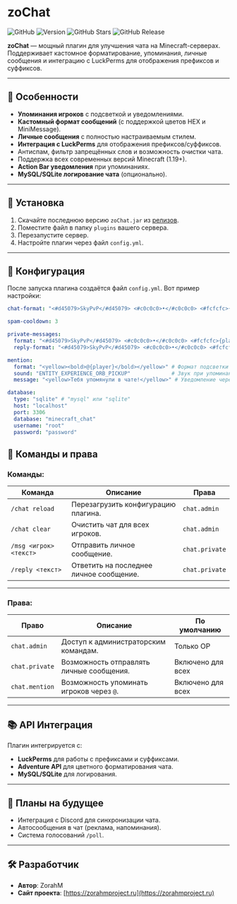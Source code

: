 # **zoChat**
![GitHub](https://img.shields.io/github/license/Zorahm/zoChat) ![Version](https://img.shields.io/badge/version-1.0.2-blue) ![GitHub Stars](https://img.shields.io/github/stars/Zorahm/zoChat?style=social) ![GitHub Release](https://img.shields.io/github/v/release/Zorahm/zoChat)

**zoChat** — мощный плагин для улучшения чата на Minecraft-серверах. Поддерживает кастомное форматирование, упоминания, личные сообщения и интеграцию с LuckPerms для отображения префиксов и суффиксов.

---

## 📜 **Особенности**
- **Упоминания игроков** с подсветкой и уведомлениями.
- **Кастомный формат сообщений** (с поддержкой цветов HEX и MiniMessage).
- **Личные сообщения** с полностью настраиваемым стилем.
- **Интеграция с LuckPerms** для отображения префиксов/суффиксов.
- Антиспам, фильтр запрещённых слов и возможность очистки чата.
- Поддержка всех современных версий Minecraft (1.19+).
- **Action Bar уведомления** при упоминаниях.
- **MySQL/SQLite логирование чата** (опционально).

---

## 🔧 **Установка**
1. Скачайте последнюю версию `zoChat.jar` из [релизов](https://github.com/ZorahM/zoChat/releases).
2. Поместите файл в папку `plugins` вашего сервера.
3. Перезапустите сервер.
4. Настройте плагин через файл `config.yml`.

---

## 📁 **Конфигурация**

После запуска плагина создаётся файл `config.yml`. Вот пример настройки:
```yaml
chat-format: "<#d45079>SkyPvP</#d45079> <#c0c0c0>•</#c0c0c0> <#fcfcfc>{player} <#c0c0c0>›</#c0c0c0> {message}"

spam-cooldown: 3

private-messages:
  format: "<#d45079>SkyPvP</#d45079> <#c0c0c0>•</#c0c0c0> <#fcfcfc>{player} <#c0c0c0>›</#c0c0c0> {message}"
  reply-format: "<#d45079>SkyPvP</#d45079> <#c0c0c0>•</#c0c0c0> <#fcfcfc>Вы <#c0c0c0>›</#c0c0c0> {message}"

mention:
  format: "<yellow><bold>@{player}</bold></yellow>" # Формат подсветки упоминания
  sound: "ENTITY_EXPERIENCE_ORB_PICKUP"             # Звук при упоминании
  message: "<yellow>Тебя упомянули в чате!</yellow>" # Уведомление через Action Bar

database:
  type: "sqlite" # "mysql" или "sqlite"
  host: "localhost"
  port: 3306
  database: "minecraft_chat"
  username: "root"
  password: "password"
```
## 📜 **Команды и права**

### **Команды:**

| Команда               | Описание                                      | Права           |
|-----------------------|----------------------------------------------|-----------------|
| `/chat reload`        | Перезагрузить конфигурацию плагина.           | `chat.admin`    |
| `/chat clear`         | Очистить чат для всех игроков.                | `chat.admin`    |
| `/msg <игрок> <текст>` | Отправить личное сообщение.                   | `chat.private`  |
| `/reply <текст>`      | Ответить на последнее личное сообщение.       | `chat.private`  |

---

### **Права:**

| Право           | Описание                                      | По умолчанию     |
|------------------|----------------------------------------------|------------------|
| `chat.admin`     | Доступ к администраторским командам.          | Только OP        |
| `chat.private`   | Возможность отправлять личные сообщения.      | Включено для всех|
| `chat.mention`   | Возможность упоминать игроков через `@`.      | Включено для всех|

---

## 📚 **API Интеграция**

Плагин интегрируется с:
- **LuckPerms** для работы с префиксами и суффиксами.
- **Adventure API** для цветного форматирования чата.
- **MySQL/SQLite** для логирования.

---

## 🚀 **Планы на будущее**

- Интеграция с Discord для синхронизации чата.
- Автосообщения в чат (реклама, напоминания).
- Система голосований `/poll`.

---

## 🛠 **Разработчик**

- **Автор**: ZorahM
- **Сайт проекта**: [https://zorahmproject.ru](https://zorahmproject.ru)
